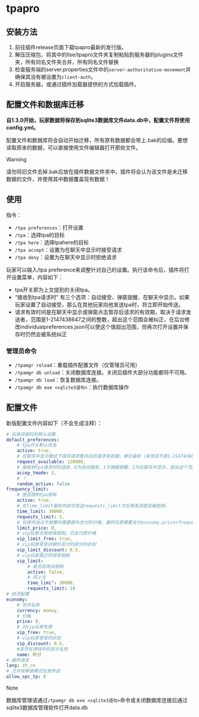 # tpapro

## 安装方法

1. 前往插件release页面下载tpapro最新的发行版。
2. 解压压缩包，将其中的llse/tpapro文件夹复制粘贴到服务器的plugins文件夹，所有同名文件夹合并，所有同名文件替换
3. 检查服务端的server.properties文件中的`server-authoritative-movement`并确保其没有被设置为`client-auth`。
4. 开启服务器，或通过插件加载器提供的方式加载插件。

## 配置文件和数据库迁移

**自1.3.0开始，玩家数据将保存到sqlite3数据库文件data.db中，配置文件将使用config.yml。**

配置文件和数据库将会自动开始迁移，所有原有数据都会带上.bak的后缀。要想读取原来的数据，可以直接使用文件编辑器打开那些文件。

> [!WARNING]
> 请勿将旧文件去掉.bak后放在插件数据文件夹中。插件将会认为该文件是未迁移数据的文件，并使用其中数据覆盖现有数据！

## 使用


指令：

- `/tpa preferences`：打开设置
- `/tpa`：选择tpa的目标
- `/tpa here`：选择tpahere的目标
- `/tpa accept`：设置为在聊天中显示时接受请求
- `/tpa deny`：设置为在聊天中显示时拒绝请求


玩家可以输入/tpa preference来调整针对自己的设置。执行该命令后，插件将打开设置菜单，内容如下：
- tpa开关即为上文提到的关闭tpa。
- “接收到tpa请求时” 有三个选项：自动接受、弹窗提醒、在聊天中显示。如果玩家设置了自动接受，那么在其他玩家向他发送tpa时，将立即开始传送。
- 请求有效时间是在聊天中显示或弹窗点击暂存后请求的有效期，取决于请求发送者，范围是1-2147438647之间的整数，超出这个范围会被纠正，在后台修改individualpreferences.json可以使这个值超出范围，但再次打开设置并保存时仍然会被系统纠正

### 管理员命令

- `/tpamgr reload`：重载插件配置文件（仅管理员可用）
- `/tpamgr db unload`：关闭数据库连接。关闭后插件大部分功能都将不可用。
- `/tpamgr db load`：恢复数据库连接。
- `/tpamgr db exe <sqlite3语句>`：执行数据库操作


## 配置文件
新版配置文件内容如下（不会生成注释）：
```yaml
# 玩家进服时的默认设置
default_preferences: 
    # tpa开关默认状态
    active: true,
    # 在聊天中显示模式下或将请求暂存后的请求有效期，单位毫秒（未测试不是1-2147438647之间的整数的可行性，超出范围请谨慎使用）
    request_available: 120000,
    # 接收到tpa请求时的选择，0为自动接受，1为弹窗提醒，2为在聊天中显示，超出这个范围会导致/tpa preference报错且玩家收不到tpa请求
    accep_tmode: 2,
    # ？
    random_active: false
frequency_limit: 
    # 是否限制tpa频率
    active: true,
    # 在time_limit毫秒内成功发送requests_limit次后再发送就会被拒绝。
    time_limit: 30000,
    requests_limit: 5,
    # 玩家传送过于频繁时需要额外支付的价格，最终玩家需要支付economy.price+frequency_limit.price的费用。如果设置为0，插件将不允许通过此时支付额外费用来传送
    limit_price: 0,
    # vip玩家无视频率限制，仍支付原价格
    vip_limit_free: true,
    # vip玩家享受对额外支付的部分的折扣
    vip_limit_discount: 0.5,
    # vip玩家独立的频率限制
    vip_limit: 
        # 是否启用该限制
        active: false,
        # 同上文
        time_limi": 30000,
        requests_limit: 10
# 经济配置
economy: 
    # 货币名称
    currency: money,
    # 价格
    price: 0,
    # 对vip玩家免费
    vip_free: true,
    # vip玩家享受的折扣
    vip_discount: 0.5,
    #货币在游戏中的显示名称
    name: 积分
# 插件语言
lang: zh_cn
# 允许观察者模式玩家传送
allow_spc_tp: 0
```

> [!NOTE]
> 数据库管理请通过`/tpamgr db exe <sqlite3语句>`命令或关闭数据库连接后通过sqlite3数据库管理软件打开data.db

<!--


其中，default_preferences对象存储

    active是
    requestavailable是
    acceptmode

frequency_limit是频率限制

    active是是否开启该功能
    time_limit和requests_limit是
    limit_price是

economy对象存储经济有关的信息

    type是经济核心的种类，可选llmoney（LLmoney），scoreboard（计分板），TMEssential（TMET）如果您没有找到自己正在使用的经济核心，欢迎向我反馈。如果您打算从服务器中卸载llmoney，请不要将此项设置为llmoney，这会导致LLSE无法调用API并报错
    object是经济核心使用的经济名称，仅在核心支持多经济时修改，如计分板需要将此项改为计分板名称
    price是传送的价格。如果设置为0则为免费
    name是您的服务器中对该经济的称呼

其他此处未说明的设置项是为未来功能的预留项，修改后不会影响插件功能，但仍不建议修改，以防更新插件时出现问题


为什么有些正式版预定的大饼不画了？详见开头


tpa2中将会加入：

    群发tpa，可以一次性选择多个玩家传送，也可以快捷向所在工会所有玩家发送
    全局频率限制，如果全服玩家频繁传送将暂时禁用所有人的tpa
    tps过低（暂定对接QueryTPS）、网络上行过高时暂时禁用所有人的tpa
    对接一些权限组插件，vip用户可以不受频率限制或享受折扣（考虑到潜在的因mojang eula造成的风险，该功能开发计划被延后）
    根据领地插件设置tpa禁区
    玩家可以将特定的玩家加入白名单或黑名单，只有他自己允许的玩家可以对他发起请求
    开发者

导出函数：

本插件所有导出函数的命名空间都是“tpapro”。

以下是各导出名称导出的函数：

tpaFrequently

检查特定的玩家此时是否传送过于频繁

原型：func(Player);

参数：

Player：玩家对象，要检查的玩家

返回值：Bool，是否传送过于频繁

getPlayerFromName

用玩家名从当前在线的玩家中检索对应的玩家对象

原型：func(String);

参数：String：字符串，要检索的玩家

player：玩家对象，要检查的玩家

返回值：Player，检索到的玩家

如果返回null，则无法检索到玩家

tpaHistory

本次加载后全服玩家的传送记录

原型：func();

返回值：Array[<Request>,..,<Request>]，包含本次加载后全服玩家的传送记录

tpaRequests

目前全服缓存的请求

原型：func();

返回值：Array[<Request>,..,<Request>]，包含目前全服缓存的请求

类

Request：

属性：

origin：Player，请求的发起者

target：Player，请求的接受者

type：String，可以是"tpa"或"tpahere"，请求的种类

time：int，请求的时间，以1970年1月1日以来的毫秒数计


注意，如果您是插件开发者，希望通过使玩家通过/tpa等指令调用本插件功能，请尽可能使用player.runcmd()，如果使用mc.runcmdEx("execute ...")，可能会出现失灵的情况。


[/hidden]
    -->
